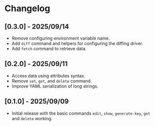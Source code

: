 # Changelog

## [0.3.0] - 2025/09/14

- Remove configuring environment variable name.
- Add `diff` command and helpers for configuring the diffing driver.
- Add `fetch` command to retrieve data.

## [0.2.0] - 2025/09/11

- Access data using attributes syntax.
- Remove `set`, `get`, and `delete` command.
- Improve YAML serialization of long strings.

## [0.1.0] - 2025/09/09

- Initial release with the basic commands `edit`, `show`, `generate-key`,
 `get` and `delete` working.
